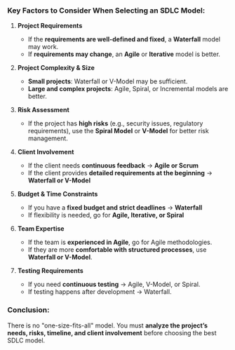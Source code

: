 ### **Key Factors to Consider When Selecting an SDLC Model:**

1. **Project Requirements**  
   - If the **requirements are well-defined and fixed**, a **Waterfall** model may work.  
   - If **requirements may change**, an **Agile** or **Iterative** model is better.

2. **Project Complexity & Size**  
   - **Small projects**: Waterfall or V-Model may be sufficient.  
   - **Large and complex projects**: Agile, Spiral, or Incremental models are better.

3. **Risk Assessment**  
   - If the project has **high risks** (e.g., security issues, regulatory requirements), use the **Spiral Model** or **V-Model** for better risk management.  

4. **Client Involvement**  
   - If the client needs **continuous feedback** → **Agile or Scrum**  
   - If the client provides **detailed requirements at the beginning** → **Waterfall or V-Model**  

5. **Budget & Time Constraints**  
   - If you have a **fixed budget and strict deadlines** → **Waterfall**  
   - If flexibility is needed, go for **Agile, Iterative, or Spiral**  

6. **Team Expertise**  
   - If the team is **experienced in Agile**, go for Agile methodologies.  
   - If they are more **comfortable with structured processes**, use **Waterfall or V-Model**.

7. **Testing Requirements**  
   - If you need **continuous testing** → Agile, V-Model, or Spiral.  
   - If testing happens after development → Waterfall.

### **Conclusion:**  
There is no "one-size-fits-all" model. You must **analyze the project’s needs, risks, timeline, and client involvement** before choosing the best SDLC model.
